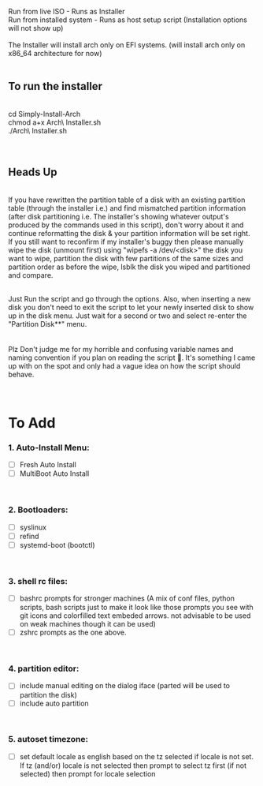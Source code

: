Run from live ISO - Runs as Installer<br>Run from installed system - Runs as host setup script (Installation options will not show up)
<br><br>The Installer will install arch only on EFI systems. (will install arch only on x86_64 architecture for now)<br><br>
<h2> To run the installer </h2><br>
cd Simply-Install-Arch<br>
chmod a+x Arch\ Installer.sh<br>
./Arch\ Installer.sh<br><br>
<br>

## <H2>Heads Up</H2>
<br>If you have rewritten the partition table of a disk with an existing partition table (through the installer i.e.) and find mismatched partition information (after disk  partitioning i.e. The installer's showing whatever output's produced by the commands used in this script), don't worry about it and continue reformatting the disk & your partition information will be set right. If you still want to reconfirm if my installer's buggy then please manually wipe the disk (unmount first) using "wipefs -a /dev/\<disk\>" the disk you want to wipe, partition the disk with few partitions of the same sizes and partition order as before the wipe, lsblk the disk you wiped and partitioned and compare.<br><br>

Just Run the script and go through the options. Also, when inserting a new disk you don't need to exit the script to let your newly inserted disk to show up in the disk menu. Just wait for a second or two and select re-enter the "Partition Disk\*\*" menu.<br><br><br>
Plz Don't judge me for my horrible and confusing variable names and naming convention if you plan on reading the script 👀. It's something I came up with on the spot and only had a vague idea on how the script should behave.<br><br><br>

## <H1>To Add</H1>

<h3>1. Auto-Install Menu:</h3>

- [ ] Fresh Auto Install
- [ ] MultiBoot Auto Install

<br><h3>2. Bootloaders:</h3>

- [ ] syslinux
- [ ] refind
- [ ] systemd-boot (bootctl)

<br><h3>3. shell rc files:</h3>
   
- [ ] bashrc prompts for stronger machines (A mix of conf files, python scripts, bash scripts just to make it look like those prompts you see with git icons and colorfilled text embeded arrows. not advisable to be used on weak machines though it can be used)
- [ ] zshrc prompts as the one above.

<br><h3>4. partition editor:</h3>
   
- [ ] include manual editing on the dialog iface (parted will be used to partition the disk)
- [ ] include auto partition

<br><h3>5. autoset timezone:</h3>
   
- [ ] set default locale as english based on the tz selected if locale is not set. If tz (and/or) locale is not selected then prompt to select tz first (if not selected) then prompt for locale selection
